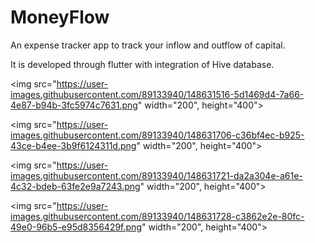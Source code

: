 # MoneyFlow

An expense tracker app to track your inflow and outflow of capital.

It is developed through flutter with integration of Hive database.

<img src="https://user-images.githubusercontent.com/89133940/148631516-5d1469d4-7a66-4e87-b94b-3fc5974c7631.png" width="200", height="400">

<img src="https://user-images.githubusercontent.com/89133940/148631706-c36bf4ec-b925-43ce-b4ee-3b9f6124311d.png" width="200", height="400">

<img src="https://user-images.githubusercontent.com/89133940/148631721-da2a304e-a61e-4c32-bdeb-63fe2e9a7243.png" width="200", height="400">

<img src="https://user-images.githubusercontent.com/89133940/148631728-c3862e2e-80fc-49e0-96b5-e95d8356429f.png" width="200", height="400">

